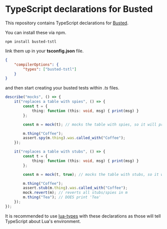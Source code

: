 # TypeScript declarations for Busted

This repository contains TypeScript declarations for [Busted](https://olivinelabs.com/busted/).

You can install these via npm.

```
npm install busted-tstl
```

link them up in your **tsconfig.json** file.

```json
{
    "compilerOptions": {
        "types": ["busted-tstl"]
    }
}
```

and then start creating your busted tests within _.ts_ files.

```ts
describe("mocks", () => {
    it("replaces a table with spies", () => {
        const t = {
            thing: function (this: void, msg) { print(msg) }
        };

        const m = mock(t); // mocks the table with spies, so it will print

        m.thing("Coffee");
        assert.spy(m.thing).was.called_with("Coffee");
    });

    it("replaces a table with stubs", () => {
        const t = {
            thing: function (this: void, msg) { print(msg) }
        };

        const m = mock(t, true); // mocks the table with stubs, so it will not print

        m.thing("Coffee");
        assert.stub(m.thing).was.called_with("Coffee");
        mock.revert(m); // reverts all stubs/spies in m
        m.thing("Tea"); // DOES print 'Tea'
    });
});
```

It is recommended to use [lua-types](https://github.com/ark120202/lua-types) with these declarations as those will tell TypeScript about Lua's environment.
